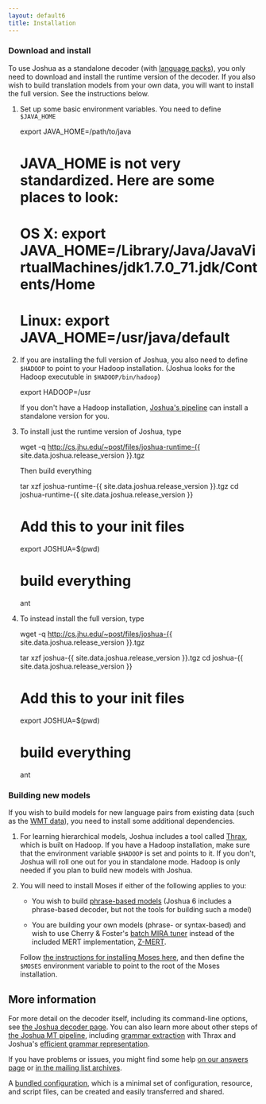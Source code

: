 ```yaml
---
layout: default6
title: Installation
---
```


### Download and install

To use Joshua as a standalone decoder (with [language packs](/language-packs/)), you only need to download and install the runtime version of the decoder. 
If you also wish to build translation models from your own data, you will want to install the full version.
See the instructions below.

1.  Set up some basic environment variables. 
    You need to define `$JAVA_HOME`

       export JAVA_HOME=/path/to/java

       # JAVA_HOME is not very standardized. Here are some places to look:
       # OS X:  export JAVA_HOME=/Library/Java/JavaVirtualMachines/jdk1.7.0_71.jdk/Contents/Home
       # Linux: export JAVA_HOME=/usr/java/default

1.  If you are installing the full version of Joshua, you also need to define `$HADOOP` to point to your Hadoop installation.
    (Joshua looks for the Hadoop executuble in `$HADOOP/bin/hadoop`)

       export HADOOP=/usr

    If you don't have a Hadoop installation, [Joshua's pipeline](pipeline.html) can install a standalone version for you.
    
1.  To install just the runtime version of Joshua, type

       wget -q http://cs.jhu.edu/~post/files/joshua-runtime-{{ site.data.joshua.release_version }}.tgz

    Then build everything

       tar xzf joshua-runtime-{{ site.data.joshua.release_version }}.tgz
       cd joshua-runtime-{{ site.data.joshua.release_version }}

       # Add this to your init files
       export JOSHUA=$(pwd)
       
       # build everything
       ant

1.  To instead install the full version, type

       wget -q http://cs.jhu.edu/~post/files/joshua-{{ site.data.joshua.release_version }}.tgz

       tar xzf joshua-{{ site.data.joshua.release_version }}.tgz
       cd joshua-{{ site.data.joshua.release_version }}

       # Add this to your init files
       export JOSHUA=$(pwd)
       
       # build everything
       ant

### Building new models

If you wish to build models for new language pairs from existing data (such as the [WMT data](http://statmt.org/wmt14/)), you need to install some additional dependencies.

1. For learning hierarchical models, Joshua includes a tool called [Thrax](thrax.html), which
is built on Hadoop. If you have a Hadoop installation, make sure that the environment variable
`$HADOOP` is set and points to it. If you don't, Joshua will roll one out for you in standalone
mode. Hadoop is only needed if you plan to build new models with Joshua.

1. You will need to install Moses if either of the following applies to you:

    - You wish to build [phrase-based models](phrase.html) (Joshua 6 includes a phrase-based
      decoder, but not the tools for building such a model)

    - You are building your own models (phrase- or syntax-based) and wish to use Cherry & Foster's
[batch MIRA tuner](http://aclweb.org/anthology-new/N/N12/N12-1047v2.pdf) instead of the included
MERT implementation, [Z-MERT](zmert.html). 

    Follow [the instructions for installing Moses
here](http://www.statmt.org/moses/?n=Development.GetStarted), and then define the `$MOSES`
environment variable to point to the root of the Moses installation.

## More information

For more detail on the decoder itself, including its command-line options, see
[the Joshua decoder page](decoder.html).  You can also learn more about other steps of
[the Joshua MT pipeline](pipeline.html), including [grammar extraction](thrax.html) with Thrax and
Joshua's [efficient grammar representation](packing.html).

If you have problems or issues, you might find some help [on our answers page](faq.html) or
[in the mailing list archives](https://groups.google.com/forum/?fromgroups#!forum/joshua_support).

A [bundled configuration](bundle.html), which is a minimal set of configuration, resource, and script files, can be created and easily transferred and shared.
